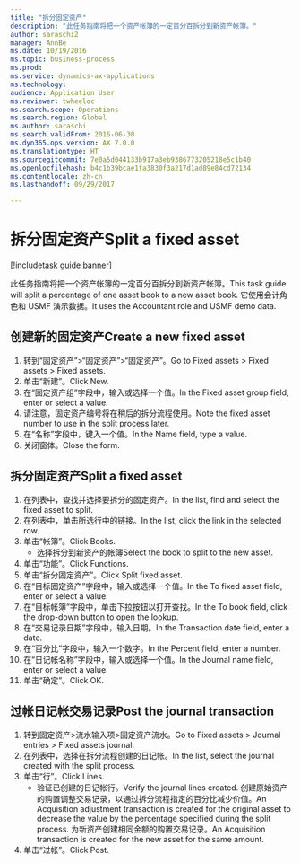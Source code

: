 ```yaml
--- 
title: "拆分固定资产"
description: "此任务指南将把一个资产帐簿的一定百分百拆分到新资产帐簿。"
author: saraschi2
manager: AnnBe
ms.date: 10/19/2016
ms.topic: business-process
ms.prod: 
ms.service: dynamics-ax-applications
ms.technology: 
audience: Application User
ms.reviewer: twheeloc
ms.search.scope: Operations
ms.search.region: Global
ms.author: saraschi
ms.search.validFrom: 2016-06-30
ms.dyn365.ops.version: AX 7.0.0
ms.translationtype: HT
ms.sourcegitcommit: 7e0a5d044133b917a3eb9386773205218e5c1b40
ms.openlocfilehash: b4c1b39bcae1fa3830f3a217d1ad89e84cd72134
ms.contentlocale: zh-cn
ms.lasthandoff: 09/29/2017

---
```

# <a name="split-a-fixed-asset"></a><span data-ttu-id="93b0d-103">拆分固定资产</span><span class="sxs-lookup"><span data-stu-id="93b0d-103">Split a fixed asset</span></span>

[!include[task guide banner](../../includes/task-guide-banner.md)]

<span data-ttu-id="93b0d-104">此任务指南将把一个资产帐簿的一定百分百拆分到新资产帐簿。</span><span class="sxs-lookup"><span data-stu-id="93b0d-104">This task guide will split a percentage of one asset book to a new asset book.</span></span>  <span data-ttu-id="93b0d-105">它使用会计角色和 USMF 演示数据。</span><span class="sxs-lookup"><span data-stu-id="93b0d-105">It uses the Accountant role and USMF demo data.</span></span>


## <a name="create-a-new-fixed-asset"></a><span data-ttu-id="93b0d-106">创建新的固定资产</span><span class="sxs-lookup"><span data-stu-id="93b0d-106">Create a new fixed asset</span></span>
1. <span data-ttu-id="93b0d-107">转到“固定资产”>“固定资产”>“固定资产”。</span><span class="sxs-lookup"><span data-stu-id="93b0d-107">Go to Fixed assets > Fixed assets > Fixed assets.</span></span>
2. <span data-ttu-id="93b0d-108">单击“新建”。</span><span class="sxs-lookup"><span data-stu-id="93b0d-108">Click New.</span></span>
3. <span data-ttu-id="93b0d-109">在“固定资产组”字段中，输入或选择一个值。</span><span class="sxs-lookup"><span data-stu-id="93b0d-109">In the Fixed asset group field, enter or select a value.</span></span>
4. <span data-ttu-id="93b0d-110">请注意，固定资产编号将在稍后的拆分流程使用。</span><span class="sxs-lookup"><span data-stu-id="93b0d-110">Note the fixed asset number to use in the split process later.</span></span>
5. <span data-ttu-id="93b0d-111">在“名称”字段中，键入一个值。</span><span class="sxs-lookup"><span data-stu-id="93b0d-111">In the Name field, type a value.</span></span>
6. <span data-ttu-id="93b0d-112">关闭窗体。</span><span class="sxs-lookup"><span data-stu-id="93b0d-112">Close the form.</span></span>

## <a name="split-a-fixed-asset"></a><span data-ttu-id="93b0d-113">拆分固定资产</span><span class="sxs-lookup"><span data-stu-id="93b0d-113">Split a fixed asset</span></span>
1. <span data-ttu-id="93b0d-114">在列表中，查找并选择要拆分的固定资产。</span><span class="sxs-lookup"><span data-stu-id="93b0d-114">In the list, find and select the fixed asset to split.</span></span>
2. <span data-ttu-id="93b0d-115">在列表中，单击所选行中的链接。</span><span class="sxs-lookup"><span data-stu-id="93b0d-115">In the list, click the link in the selected row.</span></span>
3. <span data-ttu-id="93b0d-116">单击“帐簿”。</span><span class="sxs-lookup"><span data-stu-id="93b0d-116">Click Books.</span></span>
    * <span data-ttu-id="93b0d-117">选择拆分到新资产的帐簿</span><span class="sxs-lookup"><span data-stu-id="93b0d-117">Select the book to split to the new asset.</span></span>  
4. <span data-ttu-id="93b0d-118">单击“功能”。</span><span class="sxs-lookup"><span data-stu-id="93b0d-118">Click Functions.</span></span>
5. <span data-ttu-id="93b0d-119">单击“拆分固定资产”。</span><span class="sxs-lookup"><span data-stu-id="93b0d-119">Click Split fixed asset.</span></span>
6. <span data-ttu-id="93b0d-120">在“目标固定资产”字段中，输入或选择一个值。</span><span class="sxs-lookup"><span data-stu-id="93b0d-120">In the To fixed asset field, enter or select a value.</span></span>
7. <span data-ttu-id="93b0d-121">在“目标帐簿”字段中，单击下拉按钮以打开查找。</span><span class="sxs-lookup"><span data-stu-id="93b0d-121">In the To book field, click the drop-down button to open the lookup.</span></span>
8. <span data-ttu-id="93b0d-122">在“交易记录日期”字段中，输入日期。</span><span class="sxs-lookup"><span data-stu-id="93b0d-122">In the Transaction date field, enter a date.</span></span>
9. <span data-ttu-id="93b0d-123">在“百分比”字段中，输入一个数字。</span><span class="sxs-lookup"><span data-stu-id="93b0d-123">In the Percent field, enter a number.</span></span>
10. <span data-ttu-id="93b0d-124">在“日记帐名称”字段中，输入或选择一个值。</span><span class="sxs-lookup"><span data-stu-id="93b0d-124">In the Journal name field, enter or select a value.</span></span>
11. <span data-ttu-id="93b0d-125">单击“确定”。</span><span class="sxs-lookup"><span data-stu-id="93b0d-125">Click OK.</span></span>

## <a name="post-the-journal-transaction"></a><span data-ttu-id="93b0d-126">过帐日记帐交易记录</span><span class="sxs-lookup"><span data-stu-id="93b0d-126">Post the journal transaction</span></span>
1. <span data-ttu-id="93b0d-127">转到固定资产>流水输入项>固定资产流水。</span><span class="sxs-lookup"><span data-stu-id="93b0d-127">Go to Fixed assets > Journal entries > Fixed assets journal.</span></span>
2. <span data-ttu-id="93b0d-128">在列表中，选择在拆分流程创建的日记帐。</span><span class="sxs-lookup"><span data-stu-id="93b0d-128">In the list, select the journal created with the split process.</span></span>
3. <span data-ttu-id="93b0d-129">单击“行”。</span><span class="sxs-lookup"><span data-stu-id="93b0d-129">Click Lines.</span></span>
    * <span data-ttu-id="93b0d-130">验证已创建的日记帐行。</span><span class="sxs-lookup"><span data-stu-id="93b0d-130">Verify the journal lines created.</span></span>  <span data-ttu-id="93b0d-131">创建原始资产的购置调整交易记录，以通过拆分流程指定的百分比减少价值。</span><span class="sxs-lookup"><span data-stu-id="93b0d-131">An Acquisition adjustment transaction is created for the original asset to decrease the value by the percentage specified during the split process.</span></span>  <span data-ttu-id="93b0d-132">为新资产创建相同金额的购置交易记录。</span><span class="sxs-lookup"><span data-stu-id="93b0d-132">An Acquisition transaction is created for the new asset for the same amount.</span></span>  
4. <span data-ttu-id="93b0d-133">单击“过帐”。</span><span class="sxs-lookup"><span data-stu-id="93b0d-133">Click Post.</span></span>


